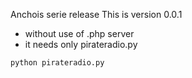 Anchois serie release
This is version 0.0.1

- without use of .php server
- it needs only pirateradio.py

`python pirateradio.py`
